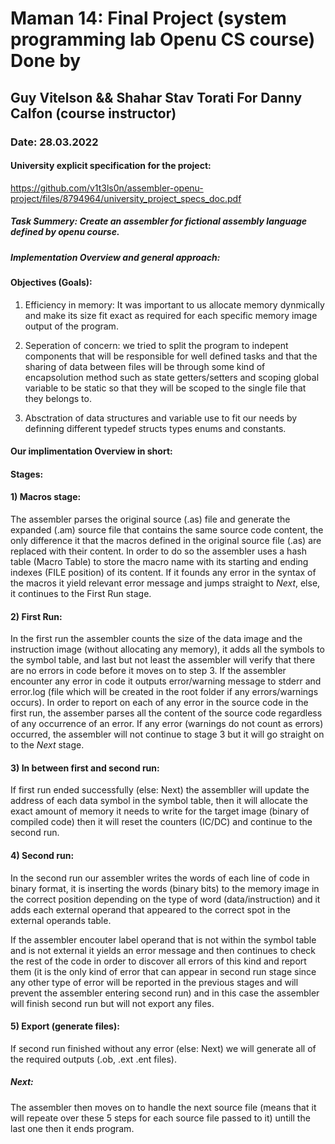 
# Maman 14: Final Project (system programming lab Openu CS course) Done by 
## Guy Vitelson && Shahar Stav Torati For Danny Calfon (course instructor)
### Date: 28.03.2022
#### University explicit specification for the project:
https://github.com/v1t3ls0n/assembler-openu-project/files/8794964/university_project_specs_doc.pdf


##### Task Summery: Create an assembler for fictional assembly language defined by openu course.
##### Implementation Overview and general approach:

#### Objectives (Goals): ### 
1) Efficiency in memory: It was important to us allocate memory dynmically and make its size fit exact as required for each specific memory image output of the program.

2) Seperation of concern: we tried to split the program to indepent components that will be responsible for well defined tasks and that the sharing of data between files will be through some kind of encapsolution method such as state getters/setters and scoping global variable to be static so that they will be scoped to the single file that they belongs to.

3) Absctration of data structures and variable use to fit our needs by definning different typedef structs types enums and constants.

#### Our implimentation Overview in short: 
#### Stages:

#### 1) Macros stage:
The assembler parses the original source (.as) file and generate the expanded (.am) source file that contains the same source code content, 
the only difference it that the macros defined in the original source file (.as) are replaced with their content. In order to do so the assembler 
uses a hash table (Macro Table) to store the macro name with its starting and ending indexes (FILE position) of its content.
If it founds any error in the syntax of the macros  it yield relevant error message and jumps straight to *Next*, else, it continues to the First Run stage.

#### 2) First Run:
In the first run the assembler counts the size of the data image and the instruction image (without allocating any memory), 
it adds all the symbols to the symbol table, and last but not least the assembler will verify that there are no errors in code before 
it moves on  to step 3. If the assembler encounter any error in code it outputs error/warning message to stderr 
and error.log (file which will be created in the root folder if any errors/warnings occurs). 
In order to report on each of any error in the source code in the first run, the assember parses all the content of the source code regardless of any occurrence of an error. If any error (warnings do not count as errors) occurred, the assembler will not continue to stage 3 but it will go straight on to the *Next* stage.
 
#### 3) In between first and second run:
If first run ended successfully (else: Next) the assembller will update the address of each data symbol in the symbol table, 
then it will allocate the exact amount of memory it needs to write for the target image (binary of compiled code)
then it will reset the counters (IC/DC) and continue to the second run. 

#### 4) Second run:
In the second run our assembler writes the words of each line of code in binary format, it is inserting the words (binary bits) to
the memory image in the correct position depending on the type of word (data/instruction) and it adds each external
operand that appeared to the correct spot in the external operands table. 

If the assembler encouter label operand that is not within the symbol table and is not external it yields an error message and then continues to check the
rest of the code in order to discover all errors of this kind and report them (it is the only kind of error that can appear in second run stage since any other 
type of error will be reported in the previous stages and will prevent the assembler entering second run) and in this case the assembler will finish second run but
will not export any files. 

 #### 5) Export (generate files):
 If second run finished without any error (else: Next) we will generate all of the required outputs (.ob, .ext .ent files).

##### Next:
The assembler then moves on to handle the next source file (means that it will repeate over these 5 steps for each source file passed to it) untill the last one then it ends program.
